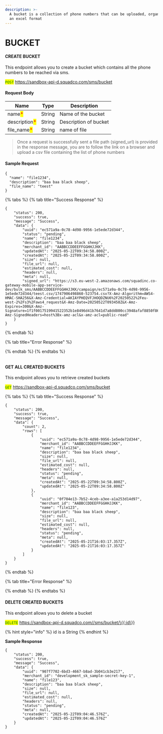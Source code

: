 ```yaml
---
description: >-
  A bucket is a collection of phone numbers that can be uploaded, organized into
  an excel format
---
```


# BUCKET

#### CREATE BUCKET

This endpoint allows you to create a bucket which contains all the phone numbers to be reached via sms.

<mark style="color:green;">`POST`</mark> https://sandbox-api-d.squadco.com/sms/bucket

#### Request Body

| Name                                          | Type   | Description           |
| --------------------------------------------- | ------ | --------------------- |
| name<mark style="color:red;">\*</mark>        | String | Name of the bucket    |
| description<mark style="color:red;">\*</mark> | String | Description of bucket |
| file\_name<mark style="color:red;">\*</mark>  | String | name of file          |

> Once a request is successfully sent a file path (signed\_url) is provided in the response message, you are to follow the link on a browser and upload a csv file containing the list of phone numbers

#### Sample Request

```
{
  "name": "file1234",
  "description": "baa baa black sheep",
  "file_name": "teest"
}

```

{% tabs %}
{% tab title="Success Response" %}
```
{
    "status": 200,
    "success": true,
    "message": "Success",
    "data": {
        "uuid": "ec571a9a-0c78-4d98-9956-1e5ede72d344",
        "status": "pending",
        "name": "file1234",
        "description": "baa baa black sheep",
        "merchant_id": "AABBCCDDEEFFGGHHJJKK",
        "updatedAt": "2025-05-22T09:34:58.800Z",
        "createdAt": "2025-05-22T09:34:58.800Z",
        "size": null,
        "file_url": null,
        "estimated_cost": null,
        "headers": null,
        "meta": null,
        "signed_url": "https://s3.eu-west-2.amazonaws.com/squadinc.co-gateway-mobile-app-service-dev/bulk_sms/AABBCCDDEEFFGGHHJJKK/campaign/ec571a9a-0c78-4d98-9956-1e5ede72d344/teest.csv/1747906498860-523754.csv?X-Amz-Algorithm=AWS4-HMAC-SHA256&X-Amz-Credential=AKIAYPHEQVFJHOQDZNU6%2F20250522%2Feu-west-2%2Fs3%2Faws4_request&X-Amz-Date=20250522T093458Z&X-Amz-Expires=300&X-Amz-Signature=1f1f0017519941522352b1e8496d41b7641d7a8dd800cc3948afaf8850f86e79&X-Amz-SignedHeaders=host%3Bx-amz-acl&x-amz-acl=public-read"
    }
}

```
{% endtab %}

{% tab title="Error Response" %}

{% endtab %}
{% endtabs %}

```
```

#### GET ALL CREATED BUCKETS

This endpoint allows you to retrieve created buckets

<mark style="color:green;">`GET`</mark> https://sandbox-api-d.squadco.com/sms/bucket



{% tabs %}
{% tab title="Success Response" %}
```
{
    "status": 200,
    "success": true,
    "message": "Success",
    "data": {
        "count": 2,
        "rows": [
            {
                "uuid": "ec571a9a-0c78-4d98-9956-1e5ede72d344",
                "merchant_id": "AABBCCDDEEFFGGHHJJKK",
                "name": "file1234",
                "description": "baa baa black sheep",
                "size": null,
                "file_url": null,
                "estimated_cost": null,
                "headers": null,
                "status": "pending",
                "meta": null,
                "createdAt": "2025-05-22T09:34:58.800Z",
                "updatedAt": "2025-05-22T09:34:58.800Z"
            },
            {
                "uuid": "0f704e13-7b52-4ceb-a3ee-a1a253d14d97",
                "merchant_id": "AABBCCDDEEFFGGHHJJKK",
                "name": "file123",
                "description": "baa baa black sheep",
                "size": null,
                "file_url": null,
                "estimated_cost": null,
                "headers": null,
                "status": "pending",
                "meta": null,
                "createdAt": "2025-05-21T16:03:17.357Z",
                "updatedAt": "2025-05-21T16:03:17.357Z"
            }
        ]
    }
}

```
{% endtab %}

{% tab title="Error Response" %}

{% endtab %}
{% endtabs %}

#### DELETE CREATED BUCKETS

This endpoint allows you to delete a bucket

<mark style="color:green;">`DELETE`</mark> https://sandbox-api-d.squadco.com//sms/bucket/\{{:id\}}

{% hint style="info" %}
id is a String
{% endhint %}

**Sample Response**

```
{
    "status": 200,
    "success": true,
    "message": "Success",
    "data": {
        "uuid": "907f7702-6bd3-4667-b8ad-3b041cb3e217",
        "merchant_id": "development_sk_sample-secret-key-1",
        "name": "file123",
        "description": "baa baa black sheep",
        "size": null,
        "file_url": null,
        "estimated_cost": null,
        "headers": null,
        "status": "pending",
        "meta": null,
        "createdAt": "2025-05-22T09:04:46.576Z",
        "updatedAt": "2025-05-22T09:04:46.576Z"
    }
}

```
